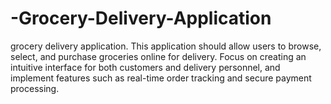 # -Grocery-Delivery-Application
grocery delivery application. This application should allow users to browse, select, and purchase groceries online for delivery. Focus on creating an intuitive interface for both customers and delivery personnel, and implement features such as real-time order tracking and secure payment processing.
